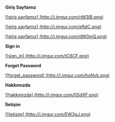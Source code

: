   **Giriş Sayfamız**

[![giriş sayfamız] (http://i.imgur.com/nM3IB.png)](http://i.imgur.com/nM3IB.png)

[![giriş sayfamız] (http://i.imgur.com/efIdC.png)](http://i.imgur.com/efIdC.png)

[![giriş sayfamız] (http://i.imgur.com/dW0mQ.png)](http://i.imgur.com/dW0mQ.png)

  **Sign in**

[![sign_in] (http://i.imgur.com/tC6CF.png)](http://i.imgur.com/tC6CF.png)

  **Forget Password**

[![forget_password] (http://i.imgur.com/hoNvk.png)](http://i.imgur.com/hoNvk.png)

 **Hakkımızda**

[![hakkımızda] (http://i.imgur.com/0SdXF.png)](http://i.imgur.com/0SdXF.png)

**İletişim**

[![iletişim] (http://i.imgur.com/EW3gJ.png)](http://i.imgur.com/EW3gJ.png)

